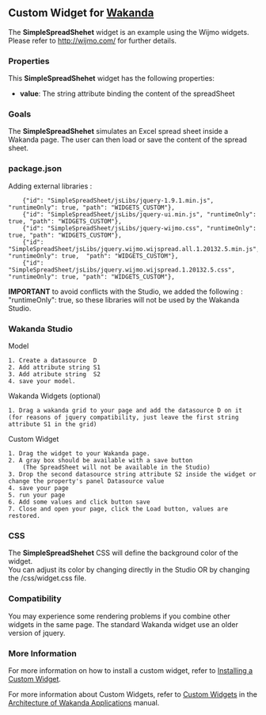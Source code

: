 ## Custom Widget for [Wakanda](http://wakanda.org)
The __SimpleSpreadShehet__ widget is an example using the Wijmo widgets. Please refer to http://wijmo.com/ for further details. 


### Properties
This __SimpleSpreadShehet__ widget has the following properties: 

* __value__: The string attribute binding  the content of the spreadSheet 


### Goals
The __SimpleSpreadShehet__ simulates an Excel spread sheet inside a Wakanda page. 
The user can then load or save the content of the spread sheet. 


### package.json
Adding external libraries : 
```
	{"id": "SimpleSpreadSheet/jsLibs/jquery-1.9.1.min.js", "runtimeOnly": true, "path": "WIDGETS_CUSTOM"},
  	{"id": "SimpleSpreadSheet/jsLibs/jquery-ui.min.js", "runtimeOnly": true, "path": "WIDGETS_CUSTOM"},
   	{"id": "SimpleSpreadSheet/jsLibs/jquery-wijmo.css", "runtimeOnly": true, "path": "WIDGETS_CUSTOM"},
   	{"id": "SimpleSpreadSheet/jsLibs/jquery.wijmo.wijspread.all.1.20132.5.min.js", "runtimeOnly": true,  "path": "WIDGETS_CUSTOM"},
   	{"id": "SimpleSpreadSheet/jsLibs/jquery.wijmo.wijspread.1.20132.5.css", "runtimeOnly": true, "path": "WIDGETS_CUSTOM"},
```

__IMPORTANT__ to avoid conflicts with the Studio, we added the following : "runtimeOnly": true, so these libraries will not be used by the Wakanda Studio. 


### Wakanda Studio

Model
```
1. Create a datasource  D
2. Add attribute string S1
3. Add atribute string  S2
4. save your model. 

```

Wakanda Widgets (optional)
```
1. Drag a wakanda grid to your page and add the datasource D on it 
(for reasons of jquery compatibility, just leave the first string attribute S1 in the grid)

```


Custom Widget
```
1. Drag the widget to your Wakanda page. 
2. A gray box should be available with a save button 
	(The SpreadSheet will not be available in the Studio)
3. Drop the second datasource string attribute S2 inside the widget or change the property's panel Datasource value
4. save your page
5. run your page 
6. Add some values and click button save 
7. Close and open your page, click the Load button, values are restored. 
```

### CSS
The __SimpleSpreadShehet__ CSS will define the background color of the widget.  
You can adjust its color by changing directly in the Studio OR by changing the /css/widget.css file.  


### Compatibility
You may experience some rendering problems if you combine other widgets in the same page. The standard Wakanda widget use an older version of jquery. 


### More Information
For more information on how to install a custom widget, refer to [Installing a Custom Widget](http://doc.wakanda.org/WakandaStudio0/help/Title/en/page3869.html#1027761).

For more information about Custom Widgets, refer to [Custom Widgets](http://doc.wakanda.org/Wakanda0.v5/help/Title/en/page3863.html "Custom Widgets") in the [Architecture of Wakanda Applications](http://doc.wakanda.org/Wakanda0.v5/help/Title/en/page3844.html "Architecture of Wakanda Applications") manual.

